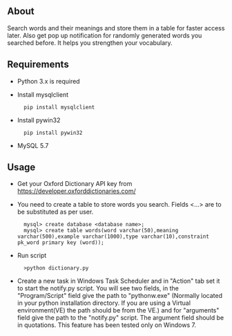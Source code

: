 ## About

Search words and their meanings and store them in a table for faster access later. Also get pop up notification for randomly generated words you searched before. It helps you strengthen your vocabulary.

## Requirements
* Python 3.x is required
* Install mysqlclient
        
        pip install mysqlclient
* Install pywin32

        pip install pywin32
* MySQL 5.7

## Usage

* Get your Oxford Dictionary API key from https://developer.oxforddictionaries.com/
* You need to create a table to store words you search. Fields <...> are to be substituted as per user. 

        mysql> create database <database name>;
        mysql> create table words(word varchar(50),meaning varchar(500),example varchar(1000),type varchar(10),constraint pk_word primary key (word));
        
* Run script

        >python dictionary.py
* Create a new task in Windows Task Scheduler and in "Action" tab set it to start the notify.py script. You will see two fields, in the "Program/Script" field give the path to "pythonw.exe" (Normally located in your python installation directory. If you are using a Virtual environment(VE) the path should be from the VE.) and for "arguments" field give the path to the "notify.py" script. The argument field should be in quotations. This feature has been tested only on Windows 7.
